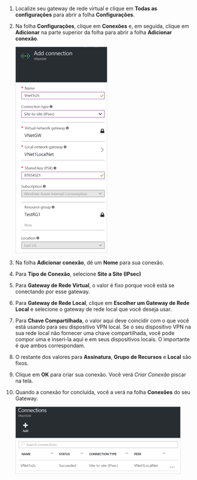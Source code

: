 1. Localize seu gateway de rede virtual e clique em **Todas as configurações** para abrir a folha **Configurações**.

2. Na folha **Configurações**, clique em **Conexões** e, em seguida, clique em **Adicionar** na parte superior da folha para abrir a folha **Adicionar conexão**.

	![Criar uma conexão site a site](./media/vpn-gateway-add-site-to-site-connection-rm-portal-include/addconnection250.png)

3. Na folha **Adicionar conexão**, dê um **Nome** para sua conexão.

4. Para **Tipo de Conexão**, selecione **Site a Site (IPsec)**

5. Para **Gateway de Rede Virtual**, o valor é fixo porque você está se conectando por esse gateway.

6. Para **Gateway de Rede Local**, clique em **Escolher um Gateway de Rede Local** e selecione o gateway de rede local que você deseja usar.

7. Para **Chave Compartilhada**, o valor aqui deve coincidir com o que você está usando para seu dispositivo VPN local. Se o seu dispositivo VPN na sua rede local não fornecer uma chave compartilhada, você pode compor uma e inseri-la aqui e em seus dispositivos locais. O importante é que ambos correspondam.

8. O restante dos valores para **Assinatura**, **Grupo de Recursos** e **Local** são fixos.

9. Clique em **OK** para criar sua conexão. Você verá *Criar Conexão* piscar na tela.

10. Quando a conexão for concluída, você a verá na folha **Conexões** do seu Gateway.

	![Criar uma conexão site a site](./media/vpn-gateway-add-site-to-site-connection-rm-portal-include/connectionstatus450.png)

<!---HONumber=AcomDC_0406_2016-->